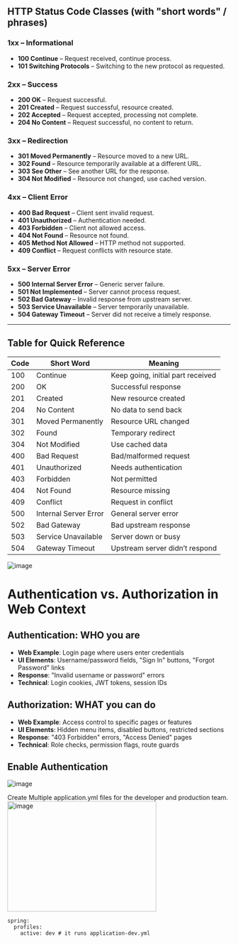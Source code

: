 ## HTTP Status Code Classes (with "short words" / phrases)

### **1xx – Informational**
- **100 Continue** – Request received, continue process.
- **101 Switching Protocols** – Switching to the new protocol as requested.

### **2xx – Success**
- **200 OK** – Request successful.
- **201 Created** – Request successful, resource created.
- **202 Accepted** – Request accepted, processing not complete.
- **204 No Content** – Request successful, no content to return.

### **3xx – Redirection**
- **301 Moved Permanently** – Resource moved to a new URL.
- **302 Found** – Resource temporarily available at a different URL.
- **303 See Other** – See another URL for the response.
- **304 Not Modified** – Resource not changed, use cached version.

### **4xx – Client Error**
- **400 Bad Request** – Client sent invalid request.
- **401 Unauthorized** – Authentication needed.
- **403 Forbidden** – Client not allowed access.
- **404 Not Found** – Resource not found.
- **405 Method Not Allowed** – HTTP method not supported.
- **409 Conflict** – Request conflicts with resource state.

### **5xx – Server Error**
- **500 Internal Server Error** – Generic server failure.
- **501 Not Implemented** – Server cannot process request.
- **502 Bad Gateway** – Invalid response from upstream server.
- **503 Service Unavailable** – Server temporarily unavailable.
- **504 Gateway Timeout** – Server did not receive a timely response.

---

## Table for Quick Reference

| Code | Short Word              | Meaning                                     |
|------|------------------------|---------------------------------------------|
| 100  | Continue               | Keep going, initial part received           |
| 200  | OK                     | Successful response                         |
| 201  | Created                | New resource created                        |
| 204  | No Content             | No data to send back                        |
| 301  | Moved Permanently      | Resource URL changed                        |
| 302  | Found                  | Temporary redirect                          |
| 304  | Not Modified           | Use cached data                             |
| 400  | Bad Request            | Bad/malformed request                       |
| 401  | Unauthorized           | Needs authentication                        |
| 403  | Forbidden              | Not permitted                               |
| 404  | Not Found              | Resource missing                            |
| 409  | Conflict               | Request in conflict                         |
| 500  | Internal Server Error  | General server error                        |
| 502  | Bad Gateway            | Bad upstream response                       |
| 503  | Service Unavailable    | Server down or busy                         |
| 504  | Gateway Timeout        | Upstream server didn’t respond              |









![image](https://github.com/user-attachments/assets/a8dd7fff-3f42-4057-b4fc-35e8e08553c2)

# Authentication vs. Authorization in Web Context

## Authentication: WHO you are
- **Web Example**: Login page where users enter credentials
- **UI Elements**: Username/password fields, "Sign In" buttons, "Forgot Password" links
- **Response**: "Invalid username or password" errors
- **Technical**: Login cookies, JWT tokens, session IDs

## Authorization: WHAT you can do
- **Web Example**: Access control to specific pages or features
- **UI Elements**: Hidden menu items, disabled buttons, restricted sections
- **Response**: "403 Forbidden" errors, "Access Denied" pages
- **Technical**: Role checks, permission flags, route guards


## Enable Authentication
![image](https://github.com/user-attachments/assets/572a4555-fc97-4df2-bf1b-cfe325263e29)


Create Multiple application.yml files for the developer and production team.
<img width="336" height="249" alt="image" src="https://github.com/user-attachments/assets/3273f06a-035a-429d-a300-a35158fca95f" />
```
spring:
  profiles:
    active: dev # it runs application-dev.yml
```


